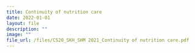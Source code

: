 ```yaml
---
title: Continuity of nutrition care
date: 2022-01-01
layout: file
description: ""
image: ""
file_url: /files/C520_SKH_SHM 2021_Continuity of nutrition care.pdf
---
```

